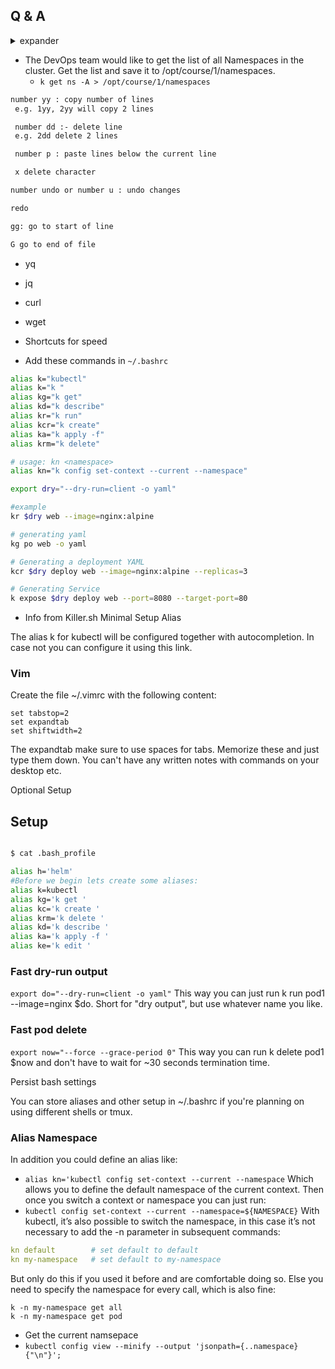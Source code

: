 ## Q & A 

<details><summary>expander</summary>
<p>

````bash

test this
````
</p>


</details>

- The DevOps team would like to get the list of all Namespaces in the cluster. Get the list and save it to /opt/course/1/namespaces.
   - ```k get ns -A > /opt/course/1/namespaces```

```bash
number yy : copy number of lines
 e.g. 1yy, 2yy will copy 2 lines

 number dd :- delete line
 e.g. 2dd delete 2 lines

 number p : paste lines below the current line

 x delete character 

number undo or number u : undo changes 

redo 

gg: go to start of line 

G go to end of file 
 ```


 - yq
 - jq
 - curl
 - wget

 - Shortcuts for speed
 - Add these commands in `~/.bashrc`
```bash
alias k="kubectl"
alias k="k "
alias kg="k get"
alias kd="k describe"
alias kr="k run"
alias kcr="k create"
alias ka="k apply -f"
alias krm="k delete"

# usage: kn <namespace>
alias kn="k config set-context --current --namespace"

export dry="--dry-run=client -o yaml"

#example
kr $dry web --image=nginx:alpine

# generating yaml
kg po web -o yaml

# Generating a deployment YAML
kcr $dry deploy web --image=nginx:alpine --replicas=3

# Generating Service
k expose $dry deploy web --port=8080 --target-port=80
```

- Info from Killer.sh
Minimal Setup
Alias

The alias k for kubectl will be configured together with autocompletion. In case not you can configure it using this link.

### Vim

Create the file ~/.vimrc with the following content:

```
set tabstop=2
set expandtab
set shiftwidth=2
```
The expandtab make sure to use spaces for tabs. Memorize these and just type them down. You can't have any written notes with commands on your desktop etc.

Optional Setup
## Setup
```bash

$ cat .bash_profile

alias h='helm'
#Before we begin lets create some aliases:
alias k=kubectl
alias kg='k get '
alias kc='k create '
alias krm='k delete '
alias kd='k describe '
alias ka='k apply -f '
alias ke='k edit '

```

### Fast dry-run output

`export do="--dry-run=client -o yaml"`
This way you can just run k run pod1 --image=nginx $do. Short for "dry output", but use whatever name you like.

### Fast pod delete

`export now="--force --grace-period 0"`
This way you can run k delete pod1 $now and don't have to wait for ~30 seconds termination time.

Persist bash settings

You can store aliases and other setup in ~/.bashrc if you're planning on using different shells or tmux.

### Alias Namespace

In addition you could define an alias like:

- `alias kn='kubectl config set-context --current --namespace` Which allows you to define the default namespace of the current context. Then once you switch a context or namespace you can just run:
- `kubectl config set-context --current --namespace=${NAMESPACE}`
With kubectl, it’s also possible to switch the namespace, in this case it’s not necessary to add the -n parameter in subsequent commands:



```yaml
kn default        # set default to default
kn my-namespace   # set default to my-namespace
```

But only do this if you used it before and are comfortable doing so. Else you need to specify the namespace for every call, which is also fine:
```
k -n my-namespace get all
k -n my-namespace get pod
```
 

- Get the current namsepace
- `kubectl config view --minify --output 'jsonpath={..namespace}{"\n"}'; `
